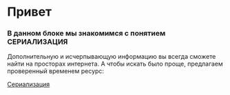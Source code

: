 # Привет
### В данном блоке мы знакомимся с понятием СЕРИАЛИЗАЦИЯ



Дополнительную и исчерпывающую информацию вы всегда сможете найти на просторах интернета.
А чтобы искать было проще, предлагаем проверенный временем ресурс:

[Сериализация](https://metanit.com/java/tutorial/6.10.php)

